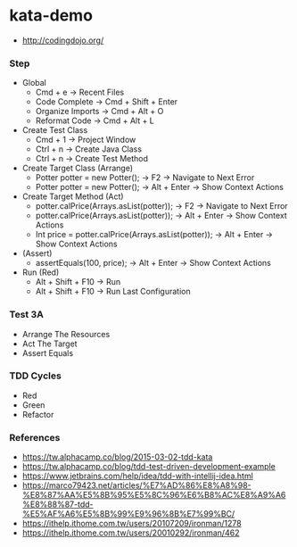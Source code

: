 # kata-demo
* http://codingdojo.org/

### Step
* Global
  * Cmd + e -> Recent Files
  * Code Complete -> Cmd + Shift + Enter 
  * Organize Imports -> Cmd + Alt + O
  * Reformat Code -> Cmd + Alt + L
* Create Test Class
  * Cmd + 1 -> Project Window
  * Ctrl + n -> Create Java Class
  * Ctrl + n -> Create Test Method
* Create Target Class (Arrange)
  * Potter potter = new Potter(); -> F2 -> Navigate to Next Error
  * Potter potter = new Potter(); -> Alt + Enter -> Show Context Actions
* Create Target Method (Act)
  * potter.calPrice(Arrays.asList(potter)); -> F2 -> Navigate to Next Error
  * potter.calPrice(Arrays.asList(potter)); -> Alt + Enter -> Show Context Actions
  * Int price = potter.calPrice(Arrays.asList(potter)); -> Alt + Enter -> Show Context Actions
* (Assert)
  * assertEquals(100, price); -> Alt + Enter -> Show Context Actions
* Run (Red)
  * Alt + Shift + F10 -> Run
  * Alt + Shift + F10 -> Run Last Configuration

### Test 3A
* Arrange The Resources
* Act The Target
* Assert Equals

### TDD Cycles
* Red
* Green
* Refactor
  
### References
* https://tw.alphacamp.co/blog/2015-03-02-tdd-kata
* https://tw.alphacamp.co/blog/tdd-test-driven-development-example
* https://www.jetbrains.com/help/idea/tdd-with-intellij-idea.html
* https://marco79423.net/articles/%E7%AD%86%E8%A8%98-%E8%87%AA%E5%8B%95%E5%8C%96%E6%B8%AC%E8%A9%A6%E8%88%87-tdd-%E5%AF%A6%E5%8B%99%E9%96%8B%E7%99%BC/
* https://ithelp.ithome.com.tw/users/20107209/ironman/1278
* https://ithelp.ithome.com.tw/users/20010292/ironman/462